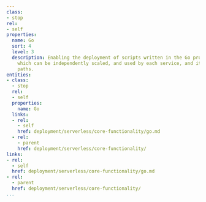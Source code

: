 ```yaml
---
class:
- stop
rel:
- self
properties:
  name: Go
  sort: 4
  level: 3
  description: Enabling the deployment of scripts written in the Go programming language,
    which can be independently scaled, and used by each service, and its individual
    paths.
entities:
- class:
  - stop
  rel:
  - self
  properties:
    name: Go
  links:
  - rel:
    - self
    href: deployment/serverless/core-functionality/go.md
  - rel:
    - parent
    href: deployment/serverless/core-functionality/
links:
- rel:
  - self
  href: deployment/serverless/core-functionality/go.md
- rel:
  - parent
  href: deployment/serverless/core-functionality/
...
```

